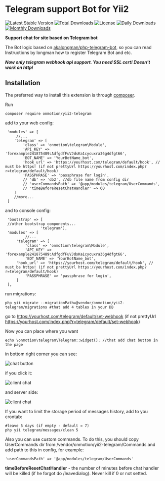 # **Telegram support Bot for Yii2**
[![Latest Stable Version](https://poser.pugx.org/onmotion/yii2-telegram/v/stable)](https://packagist.org/packages/onmotion/yii2-telegram) [![Total Downloads](https://poser.pugx.org/onmotion/yii2-telegram/downloads)](https://packagist.org/packages/onmotion/yii2-telegram) [![License](https://poser.pugx.org/onmotion/yii2-telegram/license)](https://packagist.org/packages/onmotion/yii2-telegram) [![Daily Downloads](https://poser.pugx.org/onmotion/yii2-telegram/d/daily)](https://packagist.org/packages/onmotion/yii2-telegram) [![Monthly Downloads](https://poser.pugx.org/onmotion/yii2-telegram/d/monthly)](https://packagist.org/packages/onmotion/yii2-telegram)

**Support chat for site based on Telegram bot**

The Bot logic based on [akalongman/php-telegram-bot](https://github.com/akalongman/php-telegram-bot), so you can read Instructions by longman how to register Telegram Bot and etc.

***Now only telegram webhook api support. You need SSL cert! Doesn't work on http!*** 

**Installation**
------------

The preferred way to install this extension is through [composer](http://getcomposer.org/download/).

Run


    composer require onmotion/yii2-telegram

 
 add to your web config:
  
     'modules' => [
	     //...
        'telegram' => [
            'class' => 'onmotion\telegram\Module',
            'API_KEY' => 'forexample241875489:AdfgdfFuVJdsKa1cycuxra36g4dfgt66',
            'BOT_NAME' => 'YourBotName_bot',
            'hook_url' => 'https://yourhost.com/telegram/default/hook', // must be https! (if not prettyUrl https://yourhost.com/index.php?r=telegram/default/hook)
            'PASSPHRASE' => 'passphrase for login',
            // 'db' => 'db2', //db file name from config dir
	        // 'userCommandsPath' => '@app/modules/telegram/UserCommands',
	        // 'timeBeforeResetChatHandler' => 60
        ]
	    //more...
     ]
     
 and to console config:
 
     'bootstrap' => [   
     //other bootstrap components...
                    'telegram'],
     'modules' => [
             //...
         'telegram' => [
             'class' => 'onmotion\telegram\Module',
             'API_KEY' => 'forexample241875489:AdfgdfFuVJdsKa1cycuxra36g4dfgt66',
             'BOT_NAME' => 'YourBotName_bot',
	     'hook_url' => 'https://yourhost.com/telegram/default/hook', // must be https! (if not prettyUrl https://yourhost.com/index.php?r=telegram/default/hook)
             'PASSPHRASE' => 'passphrase for login',
         ]
     ],       

run migrations:

    php yii migrate --migrationPath=@vendor/onmotion/yii2-telegram/migrations #that add 4 tables in your DB


go to https://yourhost.com/telegram/default/set-webhook (if not prettyUrl https://yourhost.com/index.php?r=telegram/default/set-webhook)

Now you can place where you want

    echo \onmotion\telegram\Telegram::widget(); //that add chat button in the page

in bottom right corner you can see:

![chat button](https://github.com/onmotion/yii2-telegram/blob/wiki/_wiki/04.png?raw=true)

if you click it:

![client chat](https://github.com/onmotion/yii2-telegram/blob/wiki/_wiki/03.png?raw=true)

and server side:

![client chat](https://github.com/onmotion/yii2-telegram/blob/wiki/_wiki/02.png?raw=true)

If you want to limit the storage period of messages history, add to you crontab:

    #leave 5 days (if empty - default = 7)
    php yii telegram/messages/clean 5

Also you can use custom commands. To do this, you should copy UserCommands dir from /vendor/onmotion/yii2-telegram/Commands and add path to this in config, for example:

    'userCommandsPath' => '@app/modules/telegram/UserCommands'

**timeBeforeResetChatHandler** - the number of minutes before chat handler will be killed (if he forgot do /leavedialog). Never kill if 0 or not setted.
